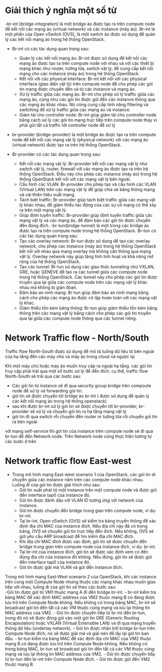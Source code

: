# Giải thích ý nghĩa một số từ
-br-int (bridge-integration) là một bridge ảo được tạo ra trên compute node để kết nối các mạng ảo (virtual network) và các instance (máy ảo). Br-int là một phần của Open vSwitch (OVS), là một switch ảo được sử dụng để quản lý các kết nối mạng ảo trong hệ thống OpenStack.
- Br-int có các tác dụng quan trọng sau:
	- Quản lý các kết nối mạng ảo: Br-int được sử dụng để kết nối các mạng ảo được tạo ra 	trên compute node với nhau và với các thiết bị mạng khác như router, tường lửa, switch 	vật lý, để cung cấp kết nối mạng cho các instance (máy ảo) trong hệ thống OpenStack.
	- Kết nối với các physical interface: Br-int kết nối với các physical interface (giao 	diện vật lý) trên compute node để cho phép các gói tin mạng được chuyển đến và từ các 	instance và mạng ảo.
	- Xử lý traffic giữa các mạng ảo: Br-int cho phép xử lý traffic giữa các mạng ảo, cũng 	như các gói tin được gửi đến các instance thông qua các mạng ảo khác nhau. Nó cũng cung 	cấp tính năng filtering và switching để xử lý traffic giữa các mạng ảo và instance.
	- Giảm tải cho controller node: Br-int giúp giảm tải cho controller node bằng cách xử 	lý các gói tin mạng trực tiếp trên compute node thay vì phải gửi tất cả traffic tới 	controller node để xử lý


-  br-provider (bridge-provider) là một bridge ảo được tạo ra trên compute node để kết nối các mạng vật lý (physical network) với các mạng ảo (virtual network) được tạo ra trên hệ thống OpenStack.
- Br-provider có các tác dụng quan trọng sau:
	- Kết nối các mạng vật lý: Br-provider kết nối các mạng vật lý như switch vật lý, router, firewall với các mạng ảo được tạo ra trên hệ thống OpenStack. Điều này cho phép các instance (máy ảo) trong hệ thống OpenStack kết nối với các mạng vật lý bên ngoài.
	- Cấu hình các VLAN: Br-provider cho phép tạo và cấu hình các VLAN (Virtual LAN) trên các mạng vật lý để giúp chia sẻ băng thông mạng và cải thiện hiệu suất mạng.
	- Tách biệt traffic: Br-provider giúp tách biệt traffic giữa các mạng vật lý khác nhau, để giảm thiểu tác động của các sự cố mạng có thể xảy ra trên một mạng vật lý.
	- Giúp định tuyến traffic: Br-provider giúp định tuyến traffic giữa các mạng vật lý và các mạng ảo, để đảm bảo các gói tin được chuyển đến đúng đích.
-br-tun(bridge-tunnel) là một trong các bridge ảo được tạo ra trên compute node trong hệ thống OpenStack. Br-tun có các tác dụng quan trọng sau:
	- Tạo các overlay network: Br-tun được sử dụng để tạo các overlay network, cho phép các instance (máy ảo) trong hệ thống OpenStack kết nối với nhau qua mạng overlay mà không cần thông qua mạng vật lý. Overlay network này giúp tăng tính linh hoạt và khả năng mở rộng của hệ thống OpenStack.
	- Tạo các tunnel: Br-tun sử dụng các giao thức tunneling như VXLAN, GRE, hoặc GENEVE để tạo ra các tunnel giữa các compute node trong hệ thống OpenStack. Các tunnel này cho phép các gói tin được truyền qua lại giữa các compute node trên các mạng vật lý khác nhau mà không bị gián đoạn.
	- Đảm bảo an ninh mạng: Br-tun giúp đảm bảo an ninh mạng bằng cách cho phép các mạng ảo được cô lập hoàn toàn với các mạng vật lý khác.
	- Giảm thiểu tốn kém băng thông: Br-tun giúp giảm thiểu tốn kém băng thông trên các mạng vật lý bằng cách cho phép các gói tin truyền qua lại giữa các compute node thông qua các tunnel riêng.




# Network Traffic flow - North/South

Traffic flow North-South được sử dụng để mô tả luồng dữ liệu từ bên ngoài của hạ tầng đến các máy chủ và máy ảo trong cloud và ngược lại

Khi một máy chủ hoặc máy ảo muốn truy câp ra ngoài hạ tầng. các gói tin truy cập phải trải qua một số bước xử lý để đến đích. cụ thể, traffic flow North-South sẽ trải qua các bước sau:

- Các gói tin từ instance sẽ đi qua security group bridge trên compoute node để xử lý và forwarding gói tin. 
- gói tin sẽ được chuyển tới bridge ảo br-int ( được sử dụng để quản lý các kết nối mạng ảo trong hệ thống openstack)
- sau khi được br-int xử lý gói tin sẽ được chuyển tới br-provider, br-provider sẽ xử lý và chuyển gói tin ra hạ tầng mạng vật lý 
- gói tin đi qua switch rồi chuyển đến router or tường lửa rồi chuyển gói tin ra bên ngoài

với mạng self-service thì gói tin của instance trên compute node sẽ đi qua br-tun để đến Network node. Trên Network node cũng thực hiện tương tự các bước ở trên


# Network traffic flow East-west
- Trong mô hình mạng East-west scenario 1 của OpenStack, các gói tin di chuyển giữa các instance nằm trên các compute node khác nhau. Luồng đi của gói tin được giải thích như sau:
	- Gói tin xuất phát từ một instance trên một compute node và được gửi đến interface tap0 của instance đó.
	- Gói tin được đánh dấu với VLAN ID tương ứng với network của instance.
	- Gói tin được chuyển đến bridge trung gian trên compute node, ví dụ: br-int.
	- Tại br-int, Open vSwitch (OVS) sẽ kiểm tra bảng truyền thông để xác định địa chỉ MAC của instance đích. Nếu địa chỉ này đã có trong bảng, OVS sẽ chuyển gói tin trực tiếp đến đích. 	Nếu không, OVS sẽ gửi yêu cầu ARP broadcast để tìm kiếm địa chỉ MAC đích.
	- Khi địa chỉ MAC đích được xác định, gói tin sẽ được chuyển đến bridge trung gian trên compute node của instance đích, ví dụ: br-int.
	- Tại br-int của instance đích, gói tin sẽ được xác định xem có đến đúng địa chỉ của instance đó không. Nếu đúng, gói tin sẽ được gửi đến interface tap0 của instance đó.
	- Gói tin được giải mã VLAN và gửi đến instance đích.


Trong mô hình mạng East-West scenario 2  của OpenStack, khi các instance trên cùng một Compute Node nhưng thuộc các mạng khác nhau muốn giao tiếp với nhau, luồng đi của gói tin sẽ theo các bước sau:	
	-Gói tin được gửi từ VM1 thuộc mạng A đi đến bridge br-int.
	- br-int kiểm tra bảng MAC để xác định MAC address của VM2 thuộc mạng B có đang được lưu trữ trên Compute Node không. Nếu không có trong bảng MAC, br-int sẽ broadcast gói tin đến tất cả các VM thuộc cùng mạng và lưu lại thông tin MAC address của VM2.
	- Gói tin được chuyển tiếp từ br-int đến br-tun, trong đó nó sẽ được đóng gói vào một gói tin GRE (Generic Routing Encapsulation) hoặc VXLAN (Virtual Extensible LAN) và đi qua mạng truyền thông dữ liệu (underlay network).
	- Gói tin được nhận bởi bridge br-tun trên Compute Node đích, nó sẽ được giải mã và giải nén để lấy lại gói tin ban đầu.
	- br-tun kiểm tra bảng MAC để xác định địa chỉ MAC của VM2 thuộc mạng B có đang được lưu trữ trên Compute Node không. Nếu không có trong bảng MAC, br-tun sẽ broadcast gói tin đến tất cả các VM thuộc cùng mạng và lưu lại thông tin MAC address của VM2.
	- Gói tin được chuyển tiếp từ br-tun đến br-int trên Compute Node đích.
	- Gói tin được gửi đến VM2 thuộc mạng B.
	
